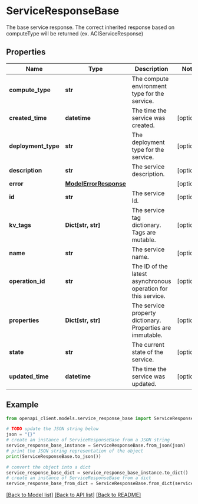 # ServiceResponseBase

The base service response. The correct inherited response based on computeType will be returned (ex. ACIServiceResponse)

## Properties

Name | Type | Description | Notes
------------ | ------------- | ------------- | -------------
**compute_type** | **str** | The compute environment type for the service. | 
**created_time** | **datetime** | The time the service was created. | [optional] 
**deployment_type** | **str** | The deployment type for the service. | [optional] 
**description** | **str** | The service description. | [optional] 
**error** | [**ModelErrorResponse**](ModelErrorResponse.md) |  | [optional] 
**id** | **str** | The service Id. | [optional] 
**kv_tags** | **Dict[str, str]** | The service tag dictionary. Tags are mutable. | [optional] 
**name** | **str** | The service name. | [optional] 
**operation_id** | **str** | The ID of the latest asynchronous operation for this service. | [optional] 
**properties** | **Dict[str, str]** | The service property dictionary. Properties are immutable. | [optional] 
**state** | **str** | The current state of the service. | [optional] 
**updated_time** | **datetime** | The time the service was updated. | [optional] 

## Example

```python
from openapi_client.models.service_response_base import ServiceResponseBase

# TODO update the JSON string below
json = "{}"
# create an instance of ServiceResponseBase from a JSON string
service_response_base_instance = ServiceResponseBase.from_json(json)
# print the JSON string representation of the object
print(ServiceResponseBase.to_json())

# convert the object into a dict
service_response_base_dict = service_response_base_instance.to_dict()
# create an instance of ServiceResponseBase from a dict
service_response_base_from_dict = ServiceResponseBase.from_dict(service_response_base_dict)
```
[[Back to Model list]](../README.md#documentation-for-models) [[Back to API list]](../README.md#documentation-for-api-endpoints) [[Back to README]](../README.md)


